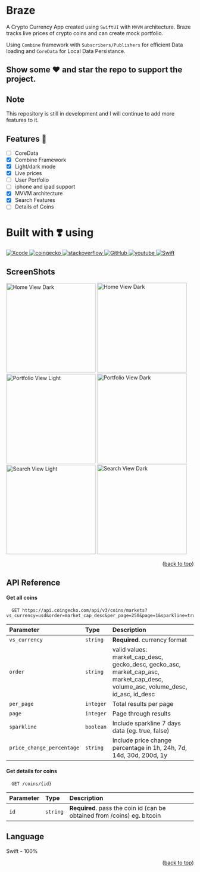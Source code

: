 
# Braze 

A Crypto Currency App created using `SwiftUI` with `MVVM` architecture.
Braze tracks live prices of crypto coins and can create mock portfolio.

Using `Combine` framework with `Subscribers/Publishers` for efficient Data loading and
`CoreData` for Local Data Persistance.

## Show some :heart: and star the repo to support the project.

## Note
This repository is still in development and I will continue to add more features to it.


## Features :camera_flash:
- [ ] CoreData
- [x] Combine Framework 
- [x] Light/dark mode 
- [x] Live prices
- [ ] User Portfolio 
- [ ] iphone and ipad support
- [x] MVVM architecture
- [x] Search Features
- [ ] Details of Coins 

# Built with :heavy_heart_exclamation: using 

<a href="https://developer.apple.com/xcode/" target="_blank"> <img src="https://img.shields.io/badge/Xcode-1882e8?style=for-the-badge&logo=Xcode&logoColor=white" alt="Xcode"/> </a> 
<a href="https://www.coingecko.com/en/api" target="_blank"> <img src="https://img.shields.io/badge/coingecko api-AAFF00?style=for-the-badge&logo=Bitcoin&logoColor=white" alt="coingecko"/> </a>
<a href="https://stackoverflow.com" target="_blank"> <img src="https://img.shields.io/badge/stackoverflow-f58023?style=for-the-badge&logo=stackoverflow&logoColor=white" alt="stackoverflow"/> </a>
<a href="https://github.com/" target="_blank"> <img src="https://img.shields.io/badge/GitHub-100000?style=for-the-badge&logo=github&logoColor=white" alt="GitHub"/> 
<a href="https://youtube.com" target="_blank"> <img src="https://img.shields.io/badge/youtube-ff0000?style=for-the-badge&logo=youtube&logoColor=white" alt="youtube"/> </a>
<a href="https://developer.apple.com/swift/" target="_blank"> <img src="https://img.shields.io/badge/Swift-f15139?style=for-the-badge&logo=Swift&logoColor=white" alt="Swift"/> </a>  


## ScreenShots

<p>
<img src="https://user-images.githubusercontent.com/95645767/194769322-8fc6dae1-8716-4d57-ac74-0b162870e629.png" alt="Home View Dark" width = "240" />
<img src="https://user-images.githubusercontent.com/95645767/194769300-ab05a313-7765-4d4a-9d13-63a87a570991.png" alt="Home View Dark" width = "241"/>
<img src="https://user-images.githubusercontent.com/95645767/194769305-5b518942-df7b-42e7-b073-38b7411242d5.png" alt="Portfolio View Light" width = "240"/>
<img src="https://user-images.githubusercontent.com/95645767/194769737-24bdef62-4de3-4f1a-9351-0032062186bf.png" alt="Portfolio View Dark" width = "241"/>
<img src="https://user-images.githubusercontent.com/95645767/194769734-39590124-d265-451a-8324-31acf248bfdb.png" alt="Search View Light" width = "240"/>
<img src="https://user-images.githubusercontent.com/95645767/194769295-ca3715aa-5676-4c2e-81c3-1ce5ca4fbb99.png" alt="Search View Dark" width = "241"/>
 </p>
 
 <p align="right">(<a href="#top">back to top</a>)</p>

## API Reference

#### Get all coins

```http
  GET https://api.coingecko.com/api/v3/coins/markets?vs_currency=usd&order=market_cap_desc&per_page=250&page=1&sparkline=true&price_change_percentage=24h
```

| Parameter | Type     | Description                |
| :-------- | :------- | :------------------------- |
| `vs_currency` | `string` | **Required**. currency format |
| `order` | `string` | valid values: market_cap_desc, gecko_desc, gecko_asc, market_cap_asc, market_cap_desc, volume_asc, volume_desc, id_asc, id_desc |
| `per_page` | `integer` |  Total results per page |
| `page` | `integer` | Page through results |
| `sparkline` | `boolean` | Include sparkline 7 days data (eg. true, false)
| `price_change_percentage` | `string` | Include price change percentage in 1h, 24h, 7d, 14d, 30d, 200d, 1y |

 

#### Get details for coins

```http
  GET /coins/{id}
```

| Parameter | Type     | Description                       |
| :-------- | :------- | :-------------------------------- |
| `id`      | `string` | **Required**. pass the coin id (can be obtained from /coins) eg. bitcoin |




## Language

 Swift - 100%


<p align="right">(<a href="#top">back to top</a>)</p>

